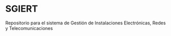 # SGIERT
Repositorio para el sistema de Gestión de Instalaciones Electrónicas, Redes y Telecomunicaciones
